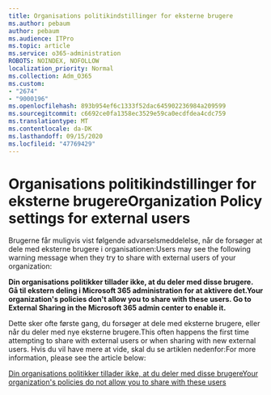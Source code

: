 ```yaml
---
title: Organisations politikindstillinger for eksterne brugere
ms.author: pebaum
author: pebaum
ms.audience: ITPro
ms.topic: article
ms.service: o365-administration
ROBOTS: NOINDEX, NOFOLLOW
localization_priority: Normal
ms.collection: Adm_O365
ms.custom:
- "2674"
- "9000196"
ms.openlocfilehash: 893b954ef6c1333f52dac645902236984a209599
ms.sourcegitcommit: c6692ce0fa1358ec3529e59ca0ecdfdea4cdc759
ms.translationtype: MT
ms.contentlocale: da-DK
ms.lasthandoff: 09/15/2020
ms.locfileid: "47769429"
---
```

# <a name="organization-policy-settings-for-external-users"></a><span data-ttu-id="24263-102">Organisations politikindstillinger for eksterne brugere</span><span class="sxs-lookup"><span data-stu-id="24263-102">Organization Policy settings for external users</span></span>

<span data-ttu-id="24263-103">Brugerne får muligvis vist følgende advarselsmeddelelse, når de forsøger at dele med eksterne brugere i organisationen:</span><span class="sxs-lookup"><span data-stu-id="24263-103">Users may see the following warning message when they try to share with external users of your organization:</span></span> 

   <span data-ttu-id="24263-104">**Din organisations politikker tillader ikke, at du deler med disse brugere. Gå til ekstern deling i Microsoft 365 administration for at aktivere det.**</span><span class="sxs-lookup"><span data-stu-id="24263-104">**Your organization's policies don't allow you to share with these users. Go to External Sharing in the Microsoft 365 admin center to enable it.**</span></span> 

<span data-ttu-id="24263-105">Dette sker ofte første gang, du forsøger at dele med eksterne brugere, eller når du deler med nye eksterne brugere.</span><span class="sxs-lookup"><span data-stu-id="24263-105">This often happens the first time attempting to share with external users or when sharing with new external users.</span></span> <span data-ttu-id="24263-106">Hvis du vil have mere at vide, skal du se artiklen nedenfor:</span><span class="sxs-lookup"><span data-stu-id="24263-106">For more information, please see the article below:</span></span>

[<span data-ttu-id="24263-107">Din organisations politikker tillader ikke, at du deler med disse brugere</span><span class="sxs-lookup"><span data-stu-id="24263-107">Your organization's policies do not allow you to share with these users</span></span>](https://docs.microsoft.com/sharepoint/support/administration/organization-policies-do-not-allow-you-to-share-with-users-error)






